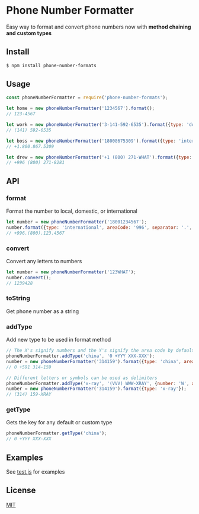 # Phone Number Formatter

Easy way to format and convert phone numbers now with **method chaining and custom types**

## Install

```bash
$ npm install phone-number-formats
```

## Usage

```js
const phoneNumberFormatter = require('phone-number-formats');

let home = new phoneNumberFormatter('1234567').format();
// 123-4567

let work = new phoneNumberFormatter('3-141-592-6535').format({type: 'domestic'});
// (141) 592-6535

let boss = new phoneNumberFormatter('18008675309').format({type: 'international', separator: '.'});
// +1.800.867.5309

let drew = new phoneNumberFormatter('+1 (800) 271-WHAT').format({type: 'international', areaCode: '996'}).convert();
// +996 (800) 271-8281

```


## API

### format

Format the number to local, domestic, or international

```js
let number = new phoneNumberFormatter('18001234567');
number.format({type: 'international', areaCode: '996', separator: '.', letters: true});
// +996.(800).123.4567
```

### convert

Convert any letters to numbers

```js
let number = new phoneNumberFormatter('123WHAT');
number.convert();
// 1239428
```

### toString

Get phone number as a string


### addType

Add new type to be used in format method

```js
// The X's signify numbers and the Y's signify the area code by default
phoneNumberFormatter.addType('china', '0 +YYY XXX-XXX');
number = new phoneNumberFormatter('314159').format({type: 'china', areaCode: '591'});
// 0 +591 314-159

// Different letters or symbols can be used as delimiters
phoneNumberFormatter.addType('x-ray', '(VVV) WWW-XRAY', {number: 'W', areaCode: 'V'});
number = new phoneNumberFormatter('314159').format({type: 'x-ray'});
// (314) 159-XRAY
```

### getType

Gets the key for any default or custom type

```js
phoneNumberFormatter.getType('china');
// 0 +YYY XXX-XXX
```

## Examples

See [test.js](https://github.com/drewthoennes/phone-number-formats/blob/master/test.js) for examples

## License

[MIT](https://github.com/drewthoennes/phone-number-formats/blob/master/license)
